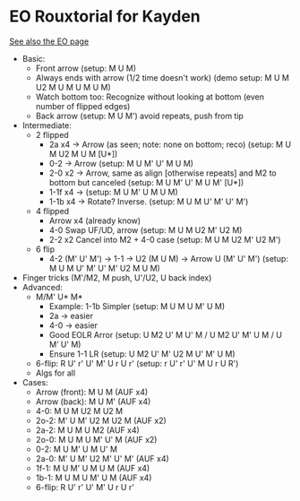 # EO Rouxtorial for Kayden

[See also the EO page](https://ashleyf.github.io/cubing/site/notes/eo.html)

- Basic:
    - Front arrow (setup: M U M)
    - Always ends with arrow (1/2 time doesn't work) (demo setup: M U M U2 M U M U M U M)
    - Watch bottom too: Recognize without looking at bottom (even number of flipped edges)
    - Back arrow (setup: M U M') avoid repeats, push from tip
- Intermediate:
    - 2 flipped
        - 2a x4 -> Arrow (as seen; note: none on bottom; reco) (setup: M U M U2 M U M [U*])
        - 0-2 -> Arrow (setup: M U M' U' M U M)
        - 2-0 x2 -> Arrow, same as align [otherwise repeats] and M2 to bottom but canceled (setup: M U M' U' M U M' [U*])
        - 1-1f x4 -> (setup: M U M' U M U M)
        - 1-1b x4 -> Rotate? Inverse. (setup: M U M U' M' U' M')
    - 4 flipped
        - Arrow x4 (already know)
        - 4-0 Swap UF/UD, arrow (setup: M U M U2 M' U2 M)
        - 2-2 x2 Cancel into M2 + 4-0 case (setup: M U M U2 M' U2 M')
    - 6 flip
        - 4-2 (M' U' M') -> 1-1 -> U2 (M U M) -> Arrow U (M' U' M') (setup: M U M U' M' U' M' U2 M U M)
- Finger tricks (M'/M2, M push, U'/U2, U back index)
- Advanced:
    - M/M' U* M*
        - Example: 1-1b Simpler (setup: M U M U M' U M)
        - 2a -> easier
        - 4-0 -> easier
        - Good EOLR Arror (setup: U M2 U' M U' M / U M2 U' M' U M / U M’ U' M)
        - Ensure 1-1 LR (setup: U M2 U' M' U2 M U' M' U M)
    - 6-flip: R U' r' U' M' U r U r' (setup: r U' r' U' M U r U R')
    - Algs for all
- Cases:
    - Arrow (front): M U M (AUF x4)
    - Arrow (back): M U M' (AUF x4)
    - 4-0: M U M U2 M U2 M
    - 2o-2: M' U M' U2 M U2 M (AUF x2)
    - 2a-2: M U M U M2 (AUF x4)
    - 2o-0: M U M U M' U' M (AUF x2)
    - 0-2: M U M' U M U' M
    - 2a-0: M' U M' U2 M' U' M' (AUF x4)
    - 1f-1: M U M' U M U M (AUF x4)
    - 1b-1: M U M U M' U M (AUF x4)
    - 6-flip: R U' r' U' M' U r U r'